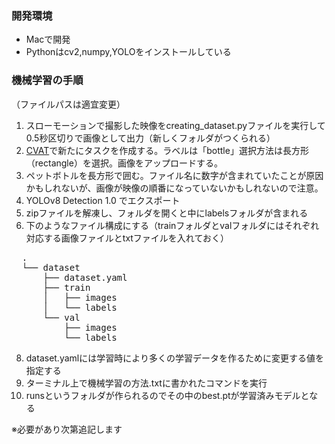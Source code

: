 ### 開発環境
+ Macで開発
+ Pythonはcv2,numpy,YOLOをインストールしている

### 機械学習の手順
（ファイルパスは適宜変更）
1. スローモーションで撮影した映像をcreating_dataset.pyファイルを実行して0.5秒区切りで画像として出力（新しくフォルダがつくられる）
2. [CVAT](https://www.cvat.ai/)で新たにタスクを作成する。ラベルは「bottle」選択方法は長方形（rectangle）を選択。画像をアップロードする。
3. ペットボトルを長方形で囲む。ファイル名に数字が含まれていたことが原因かもしれないが、画像が映像の順番になっていないかもしれないので注意。
4. YOLOv8 Detection 1.0 でエクスポート
5. zipファイルを解凍し、フォルダを開くと中にlabelsフォルダが含まれる
6. 下のようなファイル構成にする（trainフォルダとvalフォルダにはそれぞれ対応する画像ファイルとtxtファイルを入れておく）
<pre>
  .
  └── dataset
      ├── dataset.yaml
      ├── train
      │   ├── images
      │   └── labels
      └── val
          ├── images
          └── labels
</pre>
8. dataset.yamlには学習時により多くの学習データを作るために変更する値を指定する
9. ターミナル上で機械学習の方法.txtに書かれたコマンドを実行
10. runsというフォルダが作られるのでその中のbest.ptが学習済みモデルとなる

※必要があり次第追記します
